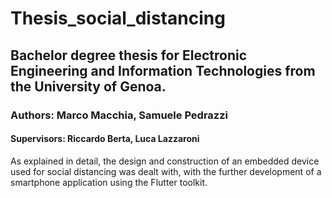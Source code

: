 # Thesis_social_distancing
## Bachelor degree thesis for Electronic Engineering and Information Technologies from the University of Genoa.
### Authors: Marco Macchia, Samuele Pedrazzi
#### Supervisors: Riccardo Berta, Luca Lazzaroni

As explained in detail, the design and construction of an embedded device used for social distancing was dealt with, with the further development of a smartphone application using the Flutter toolkit.
